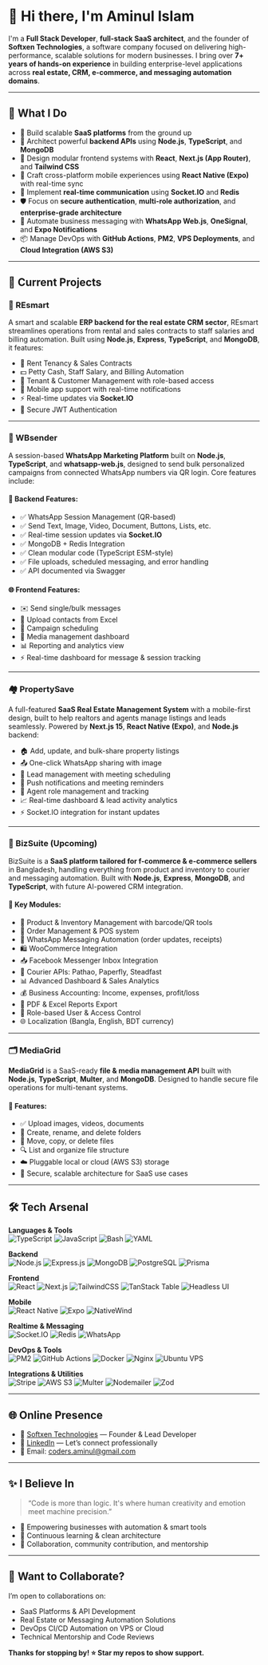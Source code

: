 # 👋 Hi there, I'm Aminul Islam

I'm a **Full Stack Developer**, **full-stack SaaS architect**, and the founder of **Softxen Technologies**, a software company focused on delivering high-performance, scalable solutions for modern businesses. I bring over **7+ years of hands-on experience** in building enterprise-level applications across **real estate, CRM, e-commerce, and messaging automation domains**.

---

## 🧠 What I Do

- 🚀 Build scalable **SaaS platforms** from the ground up
- 🧾 Architect powerful **backend APIs** using **Node.js**, **TypeScript**, and **MongoDB**
- 🧩 Design modular frontend systems with **React**, **Next.js (App Router)**, and **Tailwind CSS**
- 📲 Craft cross-platform mobile experiences using **React Native (Expo)** with real-time sync
- 📡 Implement **real-time communication** using **Socket.IO** and **Redis**
- 🛡️ Focus on **secure authentication**, **multi-role authorization**, and **enterprise-grade architecture**
- 💬 Automate business messaging with **WhatsApp Web.js**, **OneSignal**, and **Expo Notifications**
- 📦 Manage DevOps with **GitHub Actions**, **PM2**, **VPS Deployments**, and **Cloud Integration (AWS S3)**

---

## 💼 Current Projects

### 🏢 REsmart
A smart and scalable **ERP backend for the real estate CRM sector**, REsmart streamlines operations from rental and sales contracts to staff salaries and billing automation. Built using **Node.js**, **Express**, **TypeScript**, and **MongoDB**, it features:

- 📝 Rent Tenancy & Sales Contracts
- 💵 Petty Cash, Staff Salary, and Billing Automation
- 👥 Tenant & Customer Management with role-based access
- 📲 Mobile app support with real-time notifications
- ⚡ Real-time updates via **Socket.IO**
- 🔐 Secure JWT Authentication

---

### 📲 WBsender
A session-based **WhatsApp Marketing Platform** built on **Node.js**, **TypeScript**, and **whatsapp-web.js**, designed to send bulk personalized campaigns from connected WhatsApp numbers via QR login. Core features include:

#### 🔧 Backend Features:
- ✅ WhatsApp Session Management (QR-based)
- ✅ Send Text, Image, Video, Document, Buttons, Lists, etc.
- ✅ Real-time session updates via **Socket.IO**
- ✅ MongoDB + Redis Integration
- ✅ Clean modular code (TypeScript ESM-style)
- ✅ File uploads, scheduled messaging, and error handling
- ✅ API documented via Swagger

#### 🌐 Frontend Features:
- ✉️ Send single/bulk messages
- 📇 Upload contacts from Excel
- 📆 Campaign scheduling
- 📁 Media management dashboard
- 📊 Reporting and analytics view
- ⚡ Real-time dashboard for message & session tracking

---

### 🏘️ PropertySave
A full-featured **SaaS Real Estate Management System** with a mobile-first design, built to help realtors and agents manage listings and leads seamlessly. Powered by **Next.js 15**, **React Native (Expo)**, and **Node.js** backend:

- 🏠 Add, update, and bulk-share property listings
- 📤 One-click WhatsApp sharing with image
- 🧾 Lead management with meeting scheduling
- 🔔 Push notifications and meeting reminders
- 👥 Agent role management and tracking
- 📈 Real-time dashboard & lead activity analytics
- ⚡ Socket.IO integration for instant updates

---

### 🧠 BizSuite (Upcoming)
BizSuite is a **SaaS platform tailored for f-commerce & e-commerce sellers** in Bangladesh, handling everything from product and inventory to courier and messaging automation. Built with **Node.js**, **Express**, **MongoDB**, and **TypeScript**, with future AI-powered CRM integration.

#### 🚀 Key Modules:
- 🛒 Product & Inventory Management with barcode/QR tools
- 🧾 Order Management & POS system
- 💬 WhatsApp Messaging Automation (order updates, receipts)
- 🛍️ WooCommerce Integration
- 📥 Facebook Messenger Inbox Integration
- 🚚 Courier APIs: Pathao, Paperfly, Steadfast
- 📊 Advanced Dashboard & Sales Analytics
- 💰 Business Accounting: Income, expenses, profit/loss
- 📄 PDF & Excel Reports Export
- 🔐 Role-based User & Access Control
- 🌐 Localization (Bangla, English, BDT currency)

---

### 🗂️ MediaGrid
**MediaGrid** is a SaaS-ready **file & media management API** built with **Node.js**, **TypeScript**, **Multer**, and **MongoDB**. Designed to handle secure file operations for multi-tenant systems.

#### 🚀 Features:
- ✅ Upload images, videos, documents
- 📁 Create, rename, and delete folders
- 🔁 Move, copy, or delete files
- 🔍 List and organize file structure
- ☁️ Pluggable local or cloud (AWS S3) storage
- 🔐 Secure, scalable architecture for SaaS use cases

---

## 🛠️ Tech Arsenal

**Languages & Tools**  
![TypeScript](https://img.shields.io/badge/TypeScript-3178C6?logo=typescript&logoColor=white)
![JavaScript](https://img.shields.io/badge/JavaScript-F7DF1E?logo=javascript&logoColor=black)
![Bash](https://img.shields.io/badge/Bash-4EAA25?logo=gnubash&logoColor=white)
![YAML](https://img.shields.io/badge/YAML-000?logo=yaml&logoColor=white)

**Backend**  
![Node.js](https://img.shields.io/badge/Node.js-339933?logo=node.js&logoColor=white)
![Express.js](https://img.shields.io/badge/Express.js-000000?logo=express&logoColor=white)
![MongoDB](https://img.shields.io/badge/MongoDB-47A248?logo=mongodb&logoColor=white)
![PostgreSQL](https://img.shields.io/badge/PostgreSQL-336791?logo=postgresql&logoColor=white)
![Prisma](https://img.shields.io/badge/Prisma-2D3748?logo=prisma&logoColor=white)

**Frontend**  
![React](https://img.shields.io/badge/React-20232A?logo=react&logoColor=61DAFB)
![Next.js](https://img.shields.io/badge/Next.js-000000?logo=next.js&logoColor=white)
![TailwindCSS](https://img.shields.io/badge/Tailwind_CSS-38B2AC?logo=tailwind-css&logoColor=white)
![TanStack Table](https://img.shields.io/badge/TanStack_Table-101010?logo=react-table&logoColor=white)
![Headless UI](https://img.shields.io/badge/Headless_UI-111827?logo=tailwind-css&logoColor=white)

**Mobile**  
![React Native](https://img.shields.io/badge/React_Native-20232A?logo=react&logoColor=61DAFB)
![Expo](https://img.shields.io/badge/Expo-000020?logo=expo&logoColor=white)
![NativeWind](https://img.shields.io/badge/NativeWind-06B6D4?logo=tailwind-css&logoColor=white)

**Realtime & Messaging**  
![Socket.IO](https://img.shields.io/badge/Socket.IO-010101?logo=socket.io&logoColor=white)
![Redis](https://img.shields.io/badge/Redis-DC382D?logo=redis&logoColor=white)
![WhatsApp](https://img.shields.io/badge/WhatsApp_Web.js-25D366?logo=whatsapp&logoColor=white)

**DevOps & Tools**  
![PM2](https://img.shields.io/badge/PM2-2B037A?logo=pm2&logoColor=white)
![GitHub Actions](https://img.shields.io/badge/GitHub_Actions-2088FF?logo=github-actions&logoColor=white)
![Docker](https://img.shields.io/badge/Docker-2496ED?logo=docker&logoColor=white)
![Nginx](https://img.shields.io/badge/Nginx-009639?logo=nginx&logoColor=white)
![Ubuntu VPS](https://img.shields.io/badge/VPS_Ubuntu-E95420?logo=ubuntu&logoColor=white)

**Integrations & Utilities**  
![Stripe](https://img.shields.io/badge/Stripe-008CDD?logo=stripe&logoColor=white)
![AWS S3](https://img.shields.io/badge/AWS_S3-232F3E?logo=amazon-aws&logoColor=white)
![Multer](https://img.shields.io/badge/Multer-4B5563?logo=mongodb&logoColor=white)
![Nodemailer](https://img.shields.io/badge/Nodemailer-EA4335?logo=gmail&logoColor=white)
![Zod](https://img.shields.io/badge/Zod-1E293B?logo=zod&logoColor=white)

---

## 🌐 Online Presence

- 🔗 [Softxen Technologies](https://softxen.com) — Founder & Lead Developer  
- 💼 [LinkedIn](https://www.linkedin.com/in/aminul-islam-260069131) — Let’s connect professionally  
- 📧 Email: coders.aminul@gmail.com

---

## ✨ I Believe In

> “Code is more than logic. It's where human creativity and emotion meet machine precision.”

- 🚀 Empowering businesses with automation & smart tools  
- 🧠 Continuous learning & clean architecture  
- 🤝 Collaboration, community contribution, and mentorship  

---

## 🧩 Want to Collaborate?

I’m open to collaborations on:
- SaaS Platforms & API Development
- Real Estate or Messaging Automation Solutions
- DevOps CI/CD Automation on VPS or Cloud
- Technical Mentorship and Code Reviews

**Thanks for stopping by! ⭐ Star my repos to show support.**
